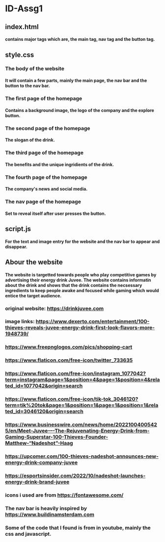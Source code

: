 # ID-Assg1
## index.html 
#### contains major tags which are, the main tag, nav tag and the button tag.

## style.css

### The body of the website
#### It will contain a few parts, mainly the main page, the nav bar and the button to the nav bar.

### The first page of the homepage
#### Contains a background image, the logo of the company and the explore button.
### The second page of the homepage
#### The slogan of the drink.

### The third page of the homepage
#### The benefits and the unique ingridients of the drink.

### The fourth page of the homepage
#### The company's news and social media.

### The nav page of the homepage
#### Set to reveal itself after user presses the button.

## script.js
#### For the text and image entry for the website and the nav bar  to appear and disappear.

## Abour the website
#### The website is targetted towards people who play competitive games by advertising their energy drink Juvee. The website contains informatin about the drink and shows that the drink contains the necsessary ingredients to keep people awake and focused while gaming which would entice the target audience.

### original website: https://drinkjuvee.com
### image links: https://www.dexerto.com/entertainment/100-thieves-reveals-juvee-energy-drink-first-look-flavors-more-1948739/
### https://www.freepnglogos.com/pics/shopping-cart
### https://www.flaticon.com/free-icon/twitter_733635
### https://www.flaticon.com/free-icon/instagram_1077042?term=instagram&page=1&position=4&page=1&position=4&related_id=1077042&origin=search
### https://www.flaticon.com/free-icon/tik-tok_3046120?term=tik%20tok&page=1&position=1&page=1&position=1&related_id=3046120&origin=search
### https://www.businesswire.com/news/home/20221004005425/en/Meet-Juvee-–-The-Rejuvenating-Energy-Drink-from-Gaming-Superstar-100-Thieves-Founder-Matthew-“Nadeshot”-Haag
### https://upcomer.com/100-thieves-nadeshot-announces-new-energy-drink-company-juvee
### https://esportsinsider.com/2022/10/nadeshot-launches-energy-drink-brand-juvee
### icons i used are from https://fontawesome.com/

### The nav bar is heavily inspired by https://www.buildinamsterdam.com

### Some of the code that I found is from in youtube, mainly the css and javascript.
